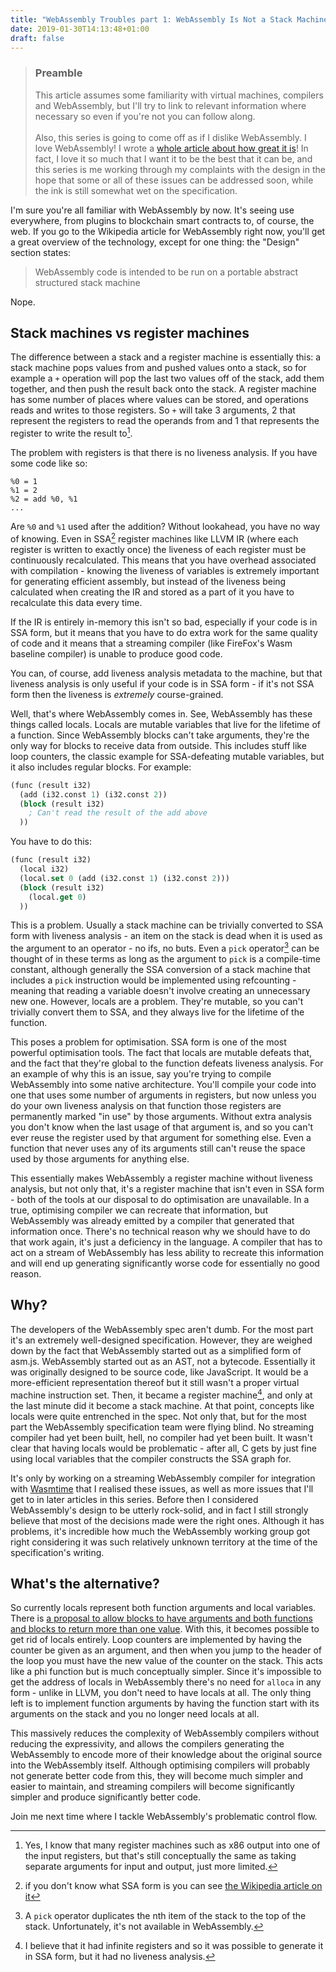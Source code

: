 ```yaml
---
title: "WebAssembly Troubles part 1: WebAssembly Is Not a Stack Machine"
date: 2019-01-30T14:13:48+01:00
draft: false
---
```


> ### Preamble
> This article assumes some familiarity with virtual machines, compilers and WebAssembly, but I'll try to link to relevant information where necessary so even if you're not you can follow along.
> <br/><br/>
> Also, this series is going to come off as if I dislike WebAssembly. I love WebAssembly! I wrote a [whole article about how great it is][wasm-on-the-blockchain]! In fact, I love it so much that I want it to be the best that it can be, and this series is me working through my complaints with the design in the hope that some or all of these issues can be addressed soon, while the ink is still somewhat wet on the specification.

[wasm-on-the-blockchain]: http://troubles.md/posts/why-wasm/

I'm sure you're all familiar with WebAssembly by now. It's seeing use everywhere, from plugins to blockchain smart contracts to, of course, the web. If you go to the Wikipedia article for WebAssembly right now, you'll get a great overview of the technology, except for one thing: the "Design" section states:

> WebAssembly code is intended to be run on a portable abstract structured stack machine

Nope.

## Stack machines vs register machines

The difference between a stack and a register machine is essentially this: a stack machine pops values from and pushed values onto a stack, so for example a `+` operation will pop the last two values off of the stack, add them together, and then push the result back onto the stack. A register machine has some number of places where values can be stored, and operations reads and writes to those registers. So `+` will take 3 arguments, 2 that represent the registers to read the operands from and 1 that represents the register to write the result to[^acktually].

[^acktually]: Yes, I know that many register machines such as x86 output into one of the input registers, but that's still conceptually the same as taking separate arguments for input and output, just more limited.

The problem with registers is that there is no liveness analysis. If you have some code like so:

```
%0 = 1
%1 = 2
%2 = add %0, %1
...
```

Are `%0` and `%1` used after the addition? Without lookahead, you have no way of knowing. Even in SSA[^ssa] register machines like LLVM IR (where each register is written to exactly once) the liveness of each register must be continuously recalculated. This means that you have overhead associated with compilation - knowing the liveness of variables is extremely important for generating efficient assembly, but instead of the liveness being calculated when creating the IR and stored as a part of it you have to recalculate this data every time.

[^ssa]: if you don't know what SSA form is you can see [the Wikipedia article on it][wikipedia-ssa]

[wikipedia-ssa]: https://en.wikipedia.org/wiki/Static_single_assignment_form

If the IR is entirely in-memory this isn't so bad, especially if your code is in SSA form, but it means that you have to do extra work for the same quality of code and it means that a streaming compiler (like FireFox's Wasm baseline compiler) is unable to produce good code.

You can, of course, add liveness analysis metadata to the machine, but that liveness analysis is only useful if your code is in SSA form - if it's not SSA form then the liveness is _extremely_ course-grained.

Well, that's where WebAssembly comes in. See, WebAssembly has these things called locals. Locals are mutable variables that live for the lifetime of a function. Since WebAssembly blocks can't take arguments, they're the only way for blocks to receive data from outside. This includes stuff like loop counters, the classic example for SSA-defeating mutable variables, but it also includes regular blocks. For example:

```lisp
(func (result i32)
  (add (i32.const 1) (i32.const 2))
  (block (result i32)
    ; Can't read the result of the add above
  ))
```

You have to do this:

```lisp
(func (result i32)
  (local i32)
  (local.set 0 (add (i32.const 1) (i32.const 2)))
  (block (result i32)
    (local.get 0)
  ))
```

This is a problem. Usually a stack machine can be trivially converted to SSA form with liveness analysis - an item on the stack is dead when it is used as the argument to an operator - no ifs, no buts. Even a `pick` operator[^pick-operator] can be thought of in these terms as long as the argument to `pick` is a compile-time constant, although generally the SSA conversion of a stack machine that includes a `pick` instruction would be implemented using refcounting - meaning that reading a variable doesn't involve creating an unnecessary new one. However, locals are a problem. They're mutable, so you can't trivially convert them to SSA, and they always live for the lifetime of the function.

[^pick-operator]: A `pick` operator duplicates the nth item of the stack to the top of the stack. Unfortunately, it's not available in WebAssembly.

This poses a problem for optimisation. SSA form is one of the most powerful optimisation tools. The fact that locals are mutable defeats that, and the fact that they're global to the function defeats liveness analysis. For an example of why this is an issue, say you're trying to compile WebAssembly into some native architecture. You'll compile your code into one that uses some number of arguments in registers, but now unless you do your own liveness analysis on that function those registers are permanently marked "in use" by those arguments. Without extra analysis you don't know when the last usage of that argument is, and so you can't ever reuse the register used by that argument for something else. Even a function that never uses any of its arguments still can't reuse the space used by those arguments for anything else.

This essentially makes WebAssembly a register machine without liveness analysis, but not only that, it's a register machine that isn't even in SSA form - both of the tools at our disposal to do optimisation are unavailable. In a true, optimising compiler we can recreate that information, but WebAssembly was already emitted by a compiler that generated that information once. There's no technical reason why we should have to do that work again, it's just a deficiency in the language. A compiler that has to act on a stream of WebAssembly has less ability to recreate this information and will end up generating significantly worse code for essentially no good reason.

## Why?

The developers of the WebAssembly spec aren't dumb. For the most part it's an extremely well-designed specification. However, they are weighed down by the fact that WebAssembly started out as a simplified form of asm.js. WebAssembly started out as an AST, not a bytecode. Essentially it was originally designed to be source code, like JavaScript. It would be a more-efficient representation thereof but it still wasn't a proper virtual machine instruction set. Then, it became a register machine[^infinite-registers], and only at the last minute did it become a stack machine. At that point, concepts like locals were quite entrenched in the spec. Not only that, but for the most part the WebAssembly specification team were flying blind. No streaming compiler had yet been built, hell, no compiler had yet been built. It wasn't clear that having locals would be problematic - after all, C gets by just fine using local variables that the compiler constructs the SSA graph for.

[^infinite-registers]: I believe that it had infinite registers and so it was possible to generate it in SSA form, but it had no liveness analysis.

It's only by working on a streaming WebAssembly compiler for integration with [Wasmtime][wasmtime] that I realised these issues, as well as more issues that I'll get to in later articles in this series. Before then I considered WebAssembly's design to be utterly rock-solid, and in fact I still strongly believe that most of the decisions made were the right ones. Although it has problems, it's incredible how much the WebAssembly working group got right considering it was such relatively unknown territory at the time of the specification's writing.

[wasmtime]: https://github.com/CraneStation/wasmtime

## What's the alternative?

So currently locals represent both function arguments and local variables. There is [a proposal to allow blocks to have arguments and both functions and blocks to return more than one value][multi-return]. With this, it becomes possible to get rid of locals entirely. Loop counters are implemented by having the counter be given as an argument, and then when you jump to the header of the loop you must have the new value of the counter on the stack. This acts like a phi function but is much conceptually simpler. Since it's impossible to get the address of locals in WebAssembly there's no need for `alloca` in any form - unlike in LLVM, you don't need to have locals at all. The only thing left is to implement function arguments by having the function start with its arguments on the stack and you no longer need locals at all.

[multi-return]: https://github.com/WebAssembly/multi-value/blob/master/proposals/multi-value/Overview.md

This massively reduces the complexity of WebAssembly compilers without reducing the expressivity, and allows the compilers generating the WebAssembly to encode more of their knowledge about the original source into the WebAssembly itself. Although optimising compilers will probably not generate better code from this, they will become much simpler and easier to maintain, and streaming compilers will become significantly simpler and produce significantly better code.

Join me next time where I tackle WebAssembly's problematic control flow.
